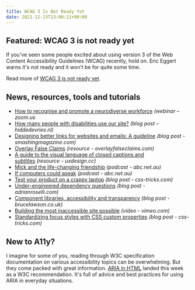 ```yaml
---
title: WCAG 3 Is Not Ready Yet
date: 2021-12-13T13:00:21+00:00
---
```


## Featured: WCAG 3 is not ready yet

If you've seen some people excited about using version 3 of the Web Content Accessibility Guidelines (WCAG) recently, hold on. Eric Eggert warns it's not ready and it won’t be for quite some time.

Read more of [WCAG 3 is not ready yet](https://yatil.net/blog/wcag-3-is-not-ready-yet).

## News, resources, tools and tutorials

- [How to recognise and promote a neurodiverse workforce](https://us02web.zoom.us/webinar/register/8116381863036/WN_AQysZ6APTYq5bxc_1Ag_Xg) *(webinar – zoom.us*
- [How many people with disabilities use our site?](https://hiddedevries.nl/en/blog/2021-12-05-how-many-people-with-disabilities-use-our-site) *(blog post – hiddedevries.nl)*
- [Designing better links for websites and emails: A guideline](https://www.smashingmagazine.com/2021/12/designing-better-links-websites-emails-guideline/) *(blog post - smashingmagazine.com)*
- [Overlay False Claims](https://overlayfalseclaims.com) *(resource - overlayfalseclaims.com)*
- [A guide to the visual language of closed captions and subtitles](https://uxdesign.cc/a-guide-to-the-visual-language-of-closed-captions-and-subtitles-2fda5fa2a325) *(resource - uxdesign.cc)*
- [Mick and the life-changing friendship](https://www.abc.net.au/radio/programs/conversations/michael-curran-blind-person-free-software-for-the-blind/13656040) *(podcast - abc.net.au)*
- [If computers could speak](https://www.abc.net.au/radio/programs/conversations/jamie-teh-blind-nvda-screen-reader/13663528) *(podcast - abc.net.au)*
- [Test your product on a crappy laptop](https://css-tricks.com/test-your-product-on-a-crappy-laptop/) *(blog post - css-tricks.com)*
- [Under-engineered dependency questions](https://adrianroselli.com/2021/12/under-engineered-dependency-questions.html) *(blog post - adrianroselli.com)*
- [Component libraries, accessibility and transparency](https://brucelawson.co.uk/2021/component-libraries-accessibility-and-transparency/) *(blog post - brucelawson.co.uk)*
- [Building the most inaccessible site possible](https://vimeo.com/showcase/9087993/video/654497457) *(video - vimeo.com)*
- [Standardizing focus styles with CSS custom properties](https://css-tricks.com/standardizing-focus-styles-with-css-custom-properties/) *(blog post - css-tricks.com)*

## New to A11y?

I imagine for some of you, reading through W3C specification documentation on various accessibility topics can be overwhelming. But they come packed with great information. [ARIA in HTML](https://www.w3.org/TR/2021/REC-html-aria-20211209/) landed this week as a W3C recommendation. It's full of advice and best practices for using ARIA in everyday situations.
